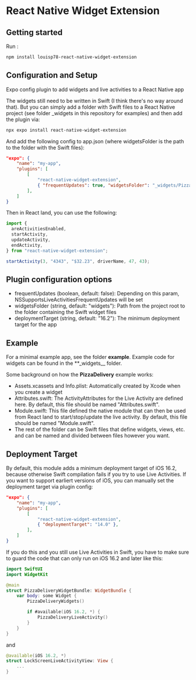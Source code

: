 # React Native Widget Extension
## Getting started
Run :  
```sh
npm install louisp78-react-native-widget-extension
```

## Configuration and Setup

Expo config plugin to add widgets and live activities to a React Native app

The widgets still need to be written in Swift (I think there's no way around that). But you can simply add a folder with Swift files to a React Native project (see folder \_widgets in this repository for examples) and then add the plugin via:

```sh
npx expo install react-native-widget-extension
```

And add the following config to app.json (where widgetsFolder is the path to the folder with the Swift files):

```json
"expo": {
    "name": "my-app",
    "plugins": [
        [
            "react-native-widget-extension",
            { "frequentUpdates": true, "widgetsFolder": "_widgets/PizzaDelivery" },
        ],
    ]
}
```

Then in React land, you can use the following:

```typescript
import {
  areActivitiesEnabled,
  startActivity,
  updateActivity,
  endActivity,
} from "react-native-widget-extension";

startActivity(3, "4343", "$32.23", driverName, 47, 43);
```

## Plugin configuration options

- frequentUpdates (boolean, default: false): Depending on this param, NSSupportsLiveActivitiesFrequentUpdates will be set
- widgetsFolder (string, default: "widgets"): Path from the project root to the folder containing the Swift widget files
- deploymentTarget (string, default: "16.2"): The minimum deployment target for the app
<!--
- moduleFileName (string, default: "Module.swift"): File within the widget folder that defines the native module
- attributesFileName (string): File within the widget folder that defined the widget attributes
  -->

## Example

For a minimal example app, see the folder **example**. Example code for widgets can be found in the \*\*\_widgets\_\_ folder.

Some background on how the **PizzaDelivery** example works:

- Assets.xcassets and Info.plist: Automatically created by Xcode when you create a widget
- Attributes.swift: The ActivityAttributes for the Live Activity are defined here. By default, this file should be named "Attributes.swift".
- Module.swift: This file defined the native module that can then be used from React land to start/stop/update the live activity. By default, this file should be named "Module.swift".
- The rest of the folder can be Swift files that define widgets, views, etc. and can be named and divided between files however you want.

## Deployment Target

By default, this module adds a minimum deployment target of iOS 16.2, because otherwise Swift compilation fails if you try to use Live Activities. If you want to support earliert versions of iOS, you can manually set the deployment target via plugin config:

```json
"expo": {
    "name": "my-app",
    "plugins": [
        [
            "react-native-widget-extension",
            { "deploymentTarget": "14.0" },
        ],
    ]
}
```

If you do this and you still use Live Activities in Swift, you have to make sure to guard the code that can only run on iOS 16.2 and later like this:

```swift
import SwiftUI
import WidgetKit

@main
struct PizzaDeliveryWidgetBundle: WidgetBundle {
    var body: some Widget {
        PizzaDeliveryWidgets()

        if #available(iOS 16.2, *) {
            PizzaDeliveryLiveActivity()
        }
    }
}
```

and

```swift
@available(iOS 16.2, *)
struct LockScreenLiveActivityView: View {
    ...
}
```
